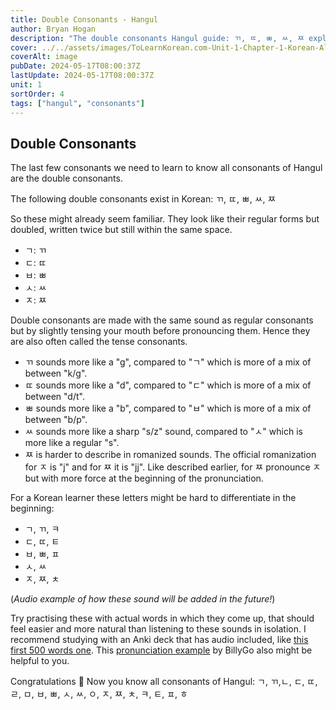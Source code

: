 ```yaml
---
title: Double Consonants - Hangul
author: Bryan Hogan
description: "The double consonants Hangul guide: ㄲ, ㄸ, ㅃ, ㅆ, ㅉ explanation and pronunciation"
cover: ../../assets/images/ToLearnKorean.com-Unit-1-Chapter-1-Korean-Alphabet-Cover.png
coverAlt: image
pubDate: 2024-05-17T08:00:37Z
lastUpdate: 2024-05-17T08:00:37Z
unit: 1
sortOrder: 4
tags: ["hangul", "consonants"]
---
```




## Double Consonants
The last few consonants we need to learn to know all consonants of Hangul are the double consonants.

The following double consonants exist in Korean: ㄲ, ㄸ, ㅃ, ㅆ, ㅉ

So these might already seem familiar. They look like their regular forms but doubled, written twice but still within the same space.
- ㄱ: ㄲ 
- ㄷ: ㄸ
- ㅂ: ㅃ
- ㅅ: ㅆ
- ㅈ: ㅉ

Double consonants are made with the same sound as regular consonants but by slightly tensing your mouth before pronouncing them. Hence they are also often called the tense consonants.

- ㄲ sounds more like a "g", compared to "ㄱ" which is more of a mix of between "k/g".  
- ㄸ sounds more like a "d", compared to "ㄷ" which is more of a mix of between "d/t".  
- ㅃ sounds more like a "b", compared to "ㅂ" which is more of a mix of between "b/p".  
- ㅆ sounds more like a sharp "s/z" sound, compared to "ㅅ" which is more like a regular "s".  
- ㅉ is harder to describe in romanized sounds. The official romanization for ㅈ is "j" and for ㅉ it is "jj". Like described earlier, for ㅉ pronounce ㅈ but with more force at the beginning of the pronunciation.

For a Korean learner these letters might be hard to differentiate in the beginning:
- ㄱ, ㄲ, ㅋ
- ㄷ, ㄸ, ㅌ
- ㅂ, ㅃ, ㅍ
- ㅅ, ㅆ
- ㅈ, ㅉ, ㅊ

(*Audio example of how these sound will be added in the future!*)

Try practising these with actual words in which they come up, that should feel easier and more natural than listening to these sounds in isolation. I recommend studying with an Anki deck that has audio included, like [this first 500 words one](https://ankiweb.net/shared/info/1551455917). This [pronunciation example](https://youtu.be/J36m4cSl2W4?t=417) by BillyGo also might be helpful to you.

Congratulations 🎉 Now you know all consonants of Hangul: ㄱ, ㄲ,ㄴ, ㄷ, ㄸ, ㄹ, ㅁ, ㅂ, ㅃ, ㅅ, ㅆ, ㅇ, ㅈ, ㅉ, ㅊ, ㅋ, ㅌ, ㅍ, ㅎ
